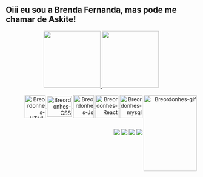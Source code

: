 ## Oiii eu sou a Brenda Fernanda, mas pode me chamar de Askite!
<div align="center">
  <a href="https://github.com/BreordonhesDev">
  <img height="150em" src="https://github-readme-stats.vercel.app/api?username=BreordonhesDev&show_icons=true&theme=dark&include_all_commits=true&count_private=true"/>
  <img height="150em" src="https://github-readme-stats.vercel.app/api/top-langs/?username=BreordonhesDev&layout=compact&langs_count=7&theme=dark"/>
</div>
<div  align="right" style="display: inline_block"><br>
  <img align="center" alt="Breordonhes-HTML" height="60" width="55" src="https://img.icons8.com/nolan/64/html-5.png"/>
  <img align="center" alt="Breordonhes-CSS" height="55" width="65" src="https://img.icons8.com/nolan/64/css-filetype.png"/>
  <img align="center" alt="Breordonhes-Js" height="60" width="55" src="https://img.icons8.com/nolan/64/javascript.png"/>
  <img align="center" alt="Breordonhes-React" height="60" width="60" src="https://img.icons8.com/nolan/64/react-native.png"/>
  <img align="center" alt="Breordonhes-mysql" height="60" width="60" src="https://img.icons8.com/nolan/64/mysql.png"/>
  <img align="right" alt="Breordonhes-gif" height="200" width="140" src="https://i.picasion.com/pic92/008e9defe3157a43cac216ca3972e7ab.gif">
  </div>
  
  ##
  
  <div  align="right">
    <a href="https://www.instagram.com/breferord/" height="40" width="40" target="_blank"><img src="https://img.icons8.com/nolan/64/instagram-new.png"/></a>
    <a href = "mailto:bordonhes.fer@gmail.com" height="60" width="60"> <img src="https://img.icons8.com/nolan/64/secured-letter.png"/></a>
    <a href="https://www.linkedin.com/in/brenda-fernanda-ordonhes/" height="60" width="60" target="_blank"><img src="https://img.icons8.com/nolan/64/linkedin.png" target="_blank"></a>
    <a href="https://wa.me/5511943175178" height="60" width="60"><img src="https://img.icons8.com/nolan/64/whatsapp.png" target="_blank">
    </a>
    
  </div>
